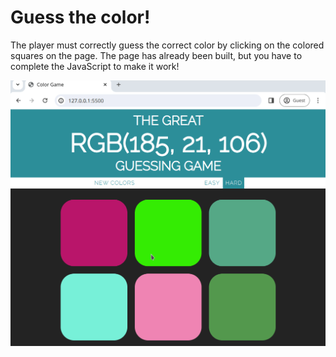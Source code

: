 # Guess the color!

The player must correctly guess the correct color by clicking on the colored squares on the page. The page has already been built, but you have to complete the JavaScript to make it work!


![Reference Image](./reference.gif)
